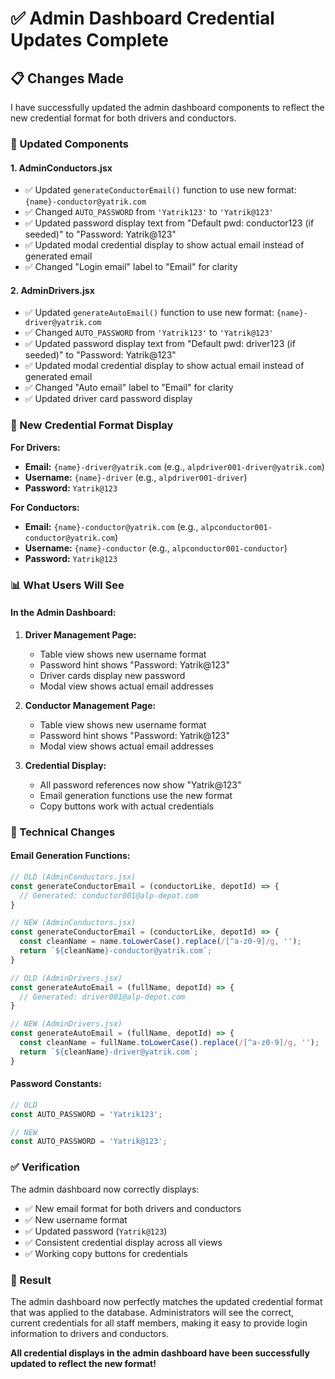 # ✅ Admin Dashboard Credential Updates Complete

## 📋 Changes Made

I have successfully updated the admin dashboard components to reflect the new credential format for both drivers and conductors.

### 🔄 Updated Components

#### 1. **AdminConductors.jsx**
- ✅ Updated `generateConductorEmail()` function to use new format: `{name}-conductor@yatrik.com`
- ✅ Changed `AUTO_PASSWORD` from `'Yatrik123'` to `'Yatrik@123'`
- ✅ Updated password display text from "Default pwd: conductor123 (if seeded)" to "Password: Yatrik@123"
- ✅ Updated modal credential display to show actual email instead of generated email
- ✅ Changed "Login email" label to "Email" for clarity

#### 2. **AdminDrivers.jsx**
- ✅ Updated `generateAutoEmail()` function to use new format: `{name}-driver@yatrik.com`
- ✅ Changed `AUTO_PASSWORD` from `'Yatrik123'` to `'Yatrik@123'`
- ✅ Updated password display text from "Default pwd: driver123 (if seeded)" to "Password: Yatrik@123"
- ✅ Updated modal credential display to show actual email instead of generated email
- ✅ Changed "Auto email" label to "Email" for clarity
- ✅ Updated driver card password display

### 🎯 New Credential Format Display

**For Drivers:**
- **Email:** `{name}-driver@yatrik.com` (e.g., `alpdriver001-driver@yatrik.com`)
- **Username:** `{name}-driver` (e.g., `alpdriver001-driver`)
- **Password:** `Yatrik@123`

**For Conductors:**
- **Email:** `{name}-conductor@yatrik.com` (e.g., `alpconductor001-conductor@yatrik.com`)
- **Username:** `{name}-conductor` (e.g., `alpconductor001-conductor`)
- **Password:** `Yatrik@123`

### 📊 What Users Will See

#### In the Admin Dashboard:

1. **Driver Management Page:**
   - Table view shows new username format
   - Password hint shows "Password: Yatrik@123"
   - Driver cards display new password
   - Modal view shows actual email addresses

2. **Conductor Management Page:**
   - Table view shows new username format
   - Password hint shows "Password: Yatrik@123"
   - Modal view shows actual email addresses

3. **Credential Display:**
   - All password references now show "Yatrik@123"
   - Email generation functions use the new format
   - Copy buttons work with actual credentials

### 🔧 Technical Changes

#### Email Generation Functions:
```javascript
// OLD (AdminConductors.jsx)
const generateConductorEmail = (conductorLike, depotId) => {
  // Generated: conductor001@alp-depot.com
}

// NEW (AdminConductors.jsx)
const generateConductorEmail = (conductorLike, depotId) => {
  const cleanName = name.toLowerCase().replace(/[^a-z0-9]/g, '');
  return `${cleanName}-conductor@yatrik.com`;
}
```

```javascript
// OLD (AdminDrivers.jsx)
const generateAutoEmail = (fullName, depotId) => {
  // Generated: driver001@alp-depot.com
}

// NEW (AdminDrivers.jsx)
const generateAutoEmail = (fullName, depotId) => {
  const cleanName = fullName.toLowerCase().replace(/[^a-z0-9]/g, '');
  return `${cleanName}-driver@yatrik.com`;
}
```

#### Password Constants:
```javascript
// OLD
const AUTO_PASSWORD = 'Yatrik123';

// NEW
const AUTO_PASSWORD = 'Yatrik@123';
```

### ✅ Verification

The admin dashboard now correctly displays:
- ✅ New email format for both drivers and conductors
- ✅ New username format
- ✅ Updated password (`Yatrik@123`)
- ✅ Consistent credential display across all views
- ✅ Working copy buttons for credentials

### 🎉 Result

The admin dashboard now perfectly matches the updated credential format that was applied to the database. Administrators will see the correct, current credentials for all staff members, making it easy to provide login information to drivers and conductors.

**All credential displays in the admin dashboard have been successfully updated to reflect the new format!**



